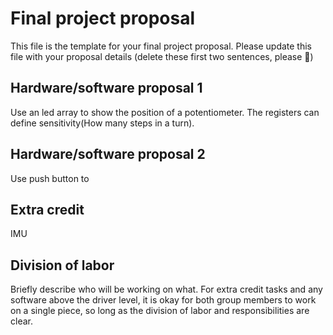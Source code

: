 # Final project proposal
This file is the template for your final project proposal. Please update this file with your proposal details (delete these first two sentences, please :slightly_smiling_face:)

## Hardware/software proposal 1 
Use an led array to show the position of a potentiometer. The registers can define sensitivity(How many steps in a turn).

## Hardware/software proposal 2
Use push button to 

## Extra credit
IMU

## Division of labor
Briefly describe who will be working on what. For extra credit tasks and any software above the driver level, it is okay for both group members to work on a single piece, so long as the division of labor and responsibilities are clear.
